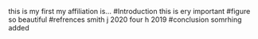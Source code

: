 this is my first
my affiliation is...
#Introduction
this is  ery important 
#figure
so beautiful
#refrences
smith j 2020
four h 2019
#conclusion
somrhing added
